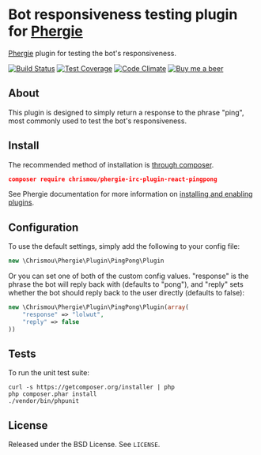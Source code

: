# Bot responsiveness testing plugin for [Phergie](http://github.com/phergie/phergie-irc-bot-react/)

[Phergie](http://github.com/phergie/phergie-irc-bot-react/) plugin for testing the bot's responsiveness.

[![Build Status](https://travis-ci.org/chrismou/phergie-irc-plugin-react-pingpong.svg)](https://travis-ci.org/chrismou/phergie-irc-plugin-react-pingpong)
[![Test Coverage](https://codeclimate.com/github/chrismou/phergie-irc-plugin-react-pingpong/badges/coverage.svg)](https://codeclimate.com/github/chrismou/phergie-irc-plugin-react-pingpong/coverage)
[![Code Climate](https://codeclimate.com/github/chrismou/phergie-irc-plugin-react-pingpong/badges/gpa.svg)](https://codeclimate.com/github/chrismou/phergie-irc-plugin-react-pingpong)
[![Buy me a beer](https://img.shields.io/badge/donate-PayPal-019CDE.svg)](https://www.paypal.me/chrismou)

## About

This plugin is designed to simply return a response to the phrase "ping", most commonly used to test the bot's responsiveness.

## Install

The recommended method of installation is [through composer](http://getcomposer.org).

```JSON
composer require chrismou/phergie-irc-plugin-react-pingpong
```

See Phergie documentation for more information on
[installing and enabling plugins](https://github.com/phergie/phergie-irc-bot-react/wiki/Usage#plugins).

## Configuration

To use the default settings, simply add the following to your config file:

```php
new \Chrismou\Phergie\Plugin\PingPong\Plugin
```

Or you can set one of both of the custom config values. "response" is the phrase the bot will reply back with (defaults to "pong"), 
and "reply" sets whether the bot should reply back to the user directly (defaults to false):

```php
new \Chrismou\Phergie\Plugin\PingPong\Plugin(array(
    "response" => "lolwut",
    "reply" => false
))
```

## Tests

To run the unit test suite:

```
curl -s https://getcomposer.org/installer | php
php composer.phar install
./vendor/bin/phpunit
```

## License

Released under the BSD License. See `LICENSE`.
